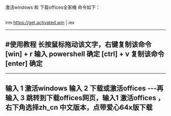 #
激活windows 和 下载offices全家桶 命令如下：
##
irm https://get.activated.win | iex

-------------------------------------
#使用教程
长按鼠标拖动该文字，右键复制该命令 
[win] + r 输入 powershell 确定
[ctrl] + v 复制该命令 
[enter] 确定
-------------------------------------
-------------------------------------
输入 1 激活windows
输入 2 下载或激活offices 
---再输入 3 跳转到下载offices网页，输入1 激活offices
，右下角选择zh_cn 中文版本，点带爱心64x版下载
------------------------------------------------
